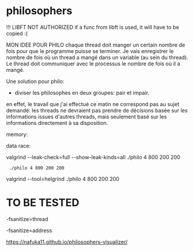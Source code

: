 # philosophers

!!! LIBFT NOT AUTHORIZED
if a func from libft is used, it will have to be copied :(
	
MON IDEE POUR PHILO
chaque thread doit manger un certain nombre de fois pour que le programme puisse se terminer. Je vais enregistrer le nombre de fois où un thread a mangé dans un variable (au sein du thread). Le thread doit communiquer avec le processus le nombre de fois où il a mangé.

Une solution pour philo:
- diviser les philosophes en deux groupes: pair et impair.

en effet, le travail que j'ai effectué ce matin ne correspond pas au sujet demandé: les threads ne devraient pas prendre de décisions basée sur les informations issues d'autres threads, mais seulement basé sur les informations directement à sa disposition.

memory:

data race:



valgrind --leak-check=full --show-leak-kinds=all ./philo 4 800 200 200

	 ./philo 4 800 200 200

valgrind --tool=helgrind ./philo 4 800 200 200
# TO BE TESTED

-fsanitize=thread

-fsanitize=address

https://nafuka11.github.io/philosophers-visualizer/
